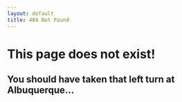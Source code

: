 ```yaml
---
layout: default
title: 404 Not Found
---
```


# This page does not exist!

## You should have taken that left turn at Albuquerque...